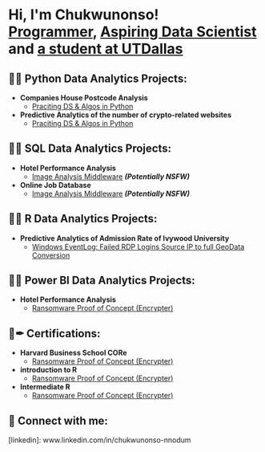 <h1>Hi, I'm Chukwunonso! <br/><a href="https://github.com/joshmadakor1">Programmer</a>, <a href="www.linkedin.com/in/chukwunonso-nnodum">Aspiring Data Scientist</a> and <a href="www.linkedin.com/in/chukwunonso-nnodum">a student at UTDallas</a></h1>

<h2>👨‍💻 Python Data Analytics Projects:</h2>

- <b>Companies House Postcode Analysis</b>
  - [Praciting DS & Algos in Python](https://github.com/joshmadakor1/Algorithms-Practice)
- <b>Predictive Analytics of the number of crypto-related websites</b>
  - [Praciting DS & Algos in Python](https://github.com/joshmadakor1/Algorithms-Practice)
 
<h2>👨‍💻 SQL Data Analytics Projects:</h2>

- <b>Hotel Performance Analysis</b>
  - [Image Analysis Middleware](https://github.com/joshmadakor1/4chan-Image-Analysis-Middleware-C964) <b><i>(Potentially NSFW)</b></i>
- <b>Online Job Database</b>
  - [Image Analysis Middleware](https://github.com/joshmadakor1/4chan-Image-Analysis-Middleware-C964) <b><i>(Potentially NSFW)</b></i>

<h2>👨‍💻 R Data Analytics Projects:</h2>

- <b>Predictive Analytics of Admission Rate of Ivywood University</b>
  - [Windows EventLog: Failed RDP Logins Source IP to full GeoData Conversion](https://github.com/joshmadakor1/Sentinel-Lab)

<h2>👨‍💻 Power BI Data Analytics Projects:</h2>

- <b>Hotel Performance Analysis</b>
  - [Ransomware Proof of Concept (Encrypter)](https://github.com/joshmadakor1/EncrypterPOC)
 
<h2>📄✒ Certifications:</h2>

- <b>Harvard Business School CORe</b>
  - [Ransomware Proof of Concept (Encrypter)](https://github.com/joshmadakor1/EncrypterPOC)
- <b>introduction to R</b>
  - [Ransomware Proof of Concept (Encrypter)](https://github.com/joshmadakor1/EncrypterPOC)
- <b>Intermediate R</b>
  - [Ransomware Proof of Concept (Encrypter)](https://github.com/joshmadakor1/EncrypterPOC)

<h2> 🤳 Connect with me:</h2>
[linkedin]: www.linkedin.com/in/chukwunonso-nnodum

<!--
**joshmadakor1/joshmadakor1** is a ✨ _special_ ✨ repository because its `README.md` (this file) appears on your GitHub profile.

Here are some ideas to get you started:

- 🔭 I’m currently working on ...
- 🌱 I’m currently learning ...
- 👯 I’m looking to collaborate on ...
- 🤔 I’m looking for help with ...
- 💬 Ask me about ...
- 📫 How to reach me: ...
- 😄 Pronouns: ...
- ⚡ Fun fact: ...
-->
